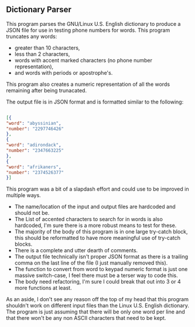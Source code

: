 ## Dictionary Parser ##

This program parses the GNU/Linux U.S. English dictionary to produce a JSON file for use in testing phone numbers for words.
This program truncates any words:
* greater than 10 characters, 
* less than 2 characters, 
* words with accent marked characters (no phone number representation), 
* and words with periods or apostrophe's.

This program also creates a numeric representation of all the words remaining after being trunacated.

The output file is in JSON format and is formatted similar to the following:

```json

[{
"word": "abyssinian",
"number": "2297746426"
},
{
"word": "adirondack",
"number": "2347663225"
},
{
"word": "afrikaners",
"number": "2374526377"
}]
```

This program was a bit of a slapdash effort and could use to be improved in multiple ways.
* The name/location of the input and output files are hardcoded and should not be.
* The List of accented characters to search for in words is also hardcoded, I'm sure there is a more robust means to test for these.
* The majority of the body of this program is in one large try-catch block, this should be reformatted to have more meaningful use of try-catch blocks.
* There is a complete and utter dearth of comments.
* The output file technically isn't proper JSON format as there is a trailing comma on the last line of the file (I just manually removed this).
* The function to convert from word to keypad numeric format is just one massive switch-case, I feel there must be a terser way to code this.
* The body need refactoring, I'm sure I could break that out into 3 or 4 more functions at least.

As an aside, I don't see any reason off the top of my head that this program shouldn't work on different input files than the Linux U.S. English dictionary.
The program is just assuming that there will be only one word per line and that there won't be any non ASCII characters that need to be kept.
